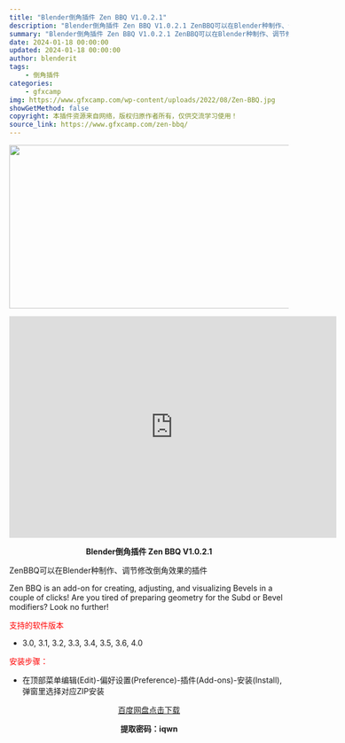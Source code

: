 ```yaml
---
title: "Blender倒角插件 Zen BBQ V1.0.2.1"
description: "Blender倒角插件 Zen BBQ V1.0.2.1 ZenBBQ可以在Blender种制作、调节修改倒角效果的插件 Zen BBQ is an add-on for creating, adju..."
summary: "Blender倒角插件 Zen BBQ V1.0.2.1 ZenBBQ可以在Blender种制作、调节修改倒角效果的插件 Zen BBQ is an add-on for creating, adju..."
date: 2024-01-18 00:00:00
updated: 2024-01-18 00:00:00
author: blenderit
tags: 
    - 倒角插件
categories:
    - gfxcamp
img: https://www.gfxcamp.com/wp-content/uploads/2022/08/Zen-BBQ.jpg
showGetMethod: false
copyright: 本插件资源来自网络，版权归原作者所有，仅供交流学习使用！
source_link: https://www.gfxcamp.com/zen-bbq/
---
```

<div><p><img decoding="async" class="aligncenter size-full wp-image-106419" src="https://www.gfxcamp.com/wp-content/uploads/2022/08/Zen-BBQ.jpg" data-src="https://www.gfxcamp.com/wp-content/uploads/2022/08/Zen-BBQ.jpg" alt="" width="590" height="295" data-srcset="https://www.gfxcamp.com/wp-content/uploads/2022/08/Zen-BBQ.jpg 590w, https://www.gfxcamp.com/wp-content/uploads/2022/08/Zen-BBQ-150x75.jpg 150w" data-sizes="(max-width: 590px) 100vw, 590px"></p><p style="text-align: center;"><iframe loading="lazy" src="https://player.youku.com/embed/XNTg5ODAyNjU5Mg==" width="590" height="400" frameborder="0" allowfullscreen="allowfullscreen" data-mce-fragment="1"></iframe></p><p style="text-align: center;"><strong>Blender倒角插件 Zen BBQ V1.0.2.1</strong></p><p>ZenBBQ可以在Blender种制作、调节修改倒角效果的插件</p><p>Zen BBQ is an add-on for creating, adjusting, and visualizing Bevels in a couple of clicks! Are you tired of preparing geometry for the Subd or Bevel modifiers? Look no further!</p><p><span style="color: #ff0000;">支持的软件版本</span></p><ul>
<li>3.0, 3.1, 3.2, 3.3, 3.4, 3.5, 3.6, 4.0</li>
</ul><p><span style="color: #ff0000;">安装步骤：</span></p><ul>
<li>在顶部菜单编辑(Edit)-偏好设置(Preference)-插件(Add-ons)-安装(Install),弹窗里选择对应ZIP安装</li>
</ul><p style="text-align: center;"><a class="maxbutton-3 maxbutton maxbutton-baidu" target="_blank" rel="noopener" href="https://pan.baidu.com/s/1gtf7BMv7vDBsnhukKT9iwg?pwd=iqwn"><span class="mb-text">百度网盘点击下载</span></a></p><p style="text-align: center;"><strong>提取密码：iqwn</strong></p></div>